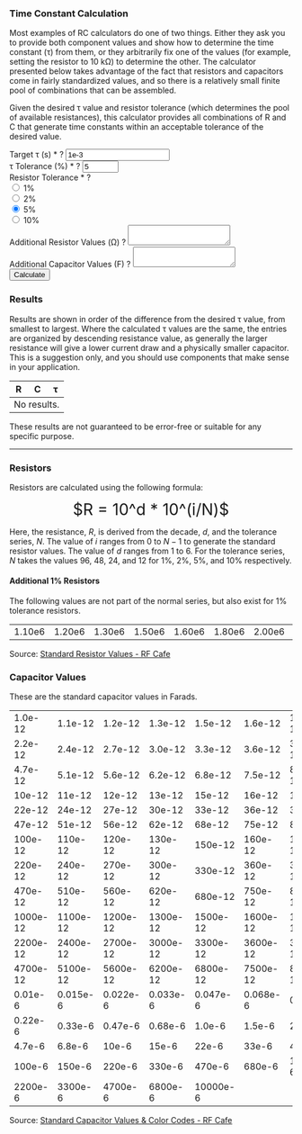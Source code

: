 <script type="text/javascript" src="https://cdnjs.cloudflare.com/ajax/libs/mathjax/2.7.2/MathJax.js?config=AM_CHTML"></script>
<script type="text/javascript">
    MathJax.Hub.Config({
        asciimath2jax: {
            delimiters: [['$','$']]
        }
    });
</script>
<script type="text/javascript" src="{{ '/assets/js/tau.js' | relative_url }}"></script>

### Time Constant Calculation

Most examples of RC calculators do one of two things.  Either they ask you to
provide both component values and show how to determine the time constant (τ)
from them, or they arbitrarily fix one of the values (for example, setting the
resistor to 10 kΩ) to determine the other.  The calculator presented below takes
advantage of the fact that resistors and capacitors come in fairly standardized
values, and so there is a relatively small finite pool of combinations that can
be assembled.

Given the desired τ value and resistor tolerance (which determines the pool of
available resistances), this calculator provides all combinations of R and C
that generate time constants within an acceptable tolerance of the desired
value.

<form id="rendered-form">
    <div class="rendered-form">
        <div class="fb-text form-group field-tau">
            <label for="tau" class="fb-text-label">Target τ (s)
                <span class="fb-required">*
                </span>
                <span class="tooltip-element" tooltip="Enter the desired RC time constant in seconds.">?
                </span>
            </label>
            <input type="text" placeholder="1e-3" class="form-control" name="tau" value="1e-3" id="tau" title="Enter the desired RC time constant in seconds." required="required" aria-required="true">
        </div>
        <div class="fb-number form-group field-tau-tolerance">
            <label for="tau-tolerance" class="fb-number-label">τ Tolerance (%)
                <span class="fb-required">*
                </span>
                <span class="tooltip-element" tooltip="Allowed percent deviation from the desired time constant.">?
                </span>
            </label>
            <input type="number" class="form-control" name="tau-tolerance" value="5" min="1" max="100" step="1" id="tau-tolerance" title="Allowed percent deviation from the desired time constant." required="required" aria-required="true">
        </div>
        <div class="fb-radio-group form-group field-resistor-tolerance">
            <label for="resistor-tolerance" class="fb-radio-group-label">Resistor Tolerance
                <span class="fb-required">*
                </span>
                <span class="tooltip-element" tooltip="Select the standard resistor tolerance percentage.  This influences the pool of available resistor values.">?
                </span>
            </label>
            <div class="radio-group">
                <div class="radio-inline">
                    <input name="resistor-tolerance" id="resistor-tolerance-0" required="required" aria-required="true" value="1" type="radio">
                    <label for="resistor-tolerance-0">1%
                    </label>
                </div>
                <div class="radio-inline">
                    <input name="resistor-tolerance" id="resistor-tolerance-2" required="required" aria-required="true" value="2" type="radio">
                    <label for="resistor-tolerance-2">2%
                    </label>
                </div>
                <div class="radio-inline">
                    <input name="resistor-tolerance" id="resistor-tolerance-5" required="required" aria-required="true" value="5" type="radio" checked="checked">
                    <label for="resistor-tolerance-5">5%
                    </label>
                </div>
                <div class="radio-inline">
                    <input name="resistor-tolerance" id="resistor-tolerance-10" required="required" aria-required="true" value="10" type="radio">
                    <label for="resistor-tolerance-10">10%
                    </label>
                </div>
            </div>
        </div>
        <div class="fb-textarea form-group field-extra-resistors">
            <label for="extra-resistors" class="fb-textarea-label">Additional Resistor Values (Ω)
                <span class="tooltip-element" tooltip="Resistor values beyond the standard list to consider when performing calculations.  Multiple entries may be separated with commas.">?
                </span>
            </label>
            <textarea type="textarea" class="form-control" name="extra-resistors" rows="2" id="extra-resistors" title="Resistor values beyond the standard list to consider when performing calculations.  Multiple entries may be separated with commas."></textarea>
        </div>
        <div class="fb-textarea form-group field-extra-capacitors">
            <label for="extra-capacitors" class="fb-textarea-label">Additional Capacitor Values (F)
                <span class="tooltip-element" tooltip="Capacitor values beyond the standard list to consider when performing calculations.  Multiple entries may be separated with commas.">?
                </span>
            </label>
            <textarea type="textarea" class="form-control" name="extra-capacitors" rows="2" id="extra-capacitors" title="Capacitor values beyond the standard list to consider when performing calculations.  Multiple entries may be separated with commas."></textarea>
        </div>
        <div class="fb-button form-group field-calculate">
            <button type="button" class="btn btn-primary" name="calculate" value="calculate" style="primary" id="calculate">Calculate
            </button>
        </div>
    </div>
</form>

### Results

Results are shown in order of the difference from the desired τ value, from
smallest to largest.  Where the calculated τ values are the same, the entries
are organized by descending resistance value, as generally the larger resistance
will give a lower current draw and a physically smaller capacitor.  This is a
suggestion only, and you should use components that make sense in your
application.

<table id="result-table">
    <thead>
        <tr>
            <th>R</th>
            <th>C</th>
            <th>τ</th>
        </tr>
    </thead>
    <tbody id="result-body">
        <tr>
            <td colspan="3" style="text-align: center;">No results.</td>
        </tr>
    </tbody>
</table>

These results are not guaranteed to be error-free or suitable for any specific
purpose.

----

### Resistors

Resistors are calculated using the following formula:

<div align="center" style="font-size: 200%">
$R = 10^d * 10^(i/N)$
</div>

Here, the resistance, $R$, is derived from the decade, $d$, and the tolerance
series, $N$.  The value of $i$ ranges from $0$ to $N - 1$ to generate the
standard resistor values.  The value of $d$ ranges from
<span id="d-min">1</span> to <span id="d-max">6</span>.  For the tolerance
series, $N$ takes the values <span id="n-1">96</span>, <span id="n-2">48</span>,
<span id="n-5">24</span>, and <span id="n-10">12</span> for 1%, 2%, 5%, and 10%
respectively.

#### Additional 1% Resistors

The following values are not part of the normal series, but also exist for 1%
tolerance resistors.

<table id="resistor-1-fixed-table">
    <tbody id="resistor-1-fixed-body">
        <tr>
            <td>1.10e6</td><td>1.20e6</td><td>1.30e6</td><td>1.50e6</td>
            <td>1.60e6</td><td>1.80e6</td><td>2.00e6</td><td>2.20e6</td>
        </tr>
    </tbody>
</table>

Source: [Standard Resistor Values - RF Cafe][1]

### Capacitor Values

These are the standard capacitor values in Farads.

<table id="capacitor-table">
    <tbody id="capacitor-body">
        <tr>
            <td>1.0e-12</td><td>1.1e-12</td><td>1.2e-12</td><td>1.3e-12</td>
            <td>1.5e-12</td><td>1.6e-12</td><td>1.8e-12</td><td>2.0e-12</td>
        </tr>
        <tr>
            <td>2.2e-12</td><td>2.4e-12</td><td>2.7e-12</td><td>3.0e-12</td>
            <td>3.3e-12</td><td>3.6e-12</td><td>3.9e-12</td><td>4.3e-12</td>
        </tr>
        <tr>
            <td>4.7e-12</td><td>5.1e-12</td><td>5.6e-12</td><td>6.2e-12</td>
            <td>6.8e-12</td><td>7.5e-12</td><td>8.2e-12</td><td>9.1e-12</td>
        </tr>
        <tr>
            <td>10e-12</td><td>11e-12</td><td>12e-12</td><td>13e-12</td>
            <td>15e-12</td><td>16e-12</td><td>18e-12</td><td>20e-12</td>
        </tr>
        <tr>
            <td>22e-12</td><td>24e-12</td><td>27e-12</td><td>30e-12</td>
            <td>33e-12</td><td>36e-12</td><td>39e-12</td><td>43e-12</td>
        </tr>
        <tr>
            <td>47e-12</td><td>51e-12</td><td>56e-12</td><td>62e-12</td>
            <td>68e-12</td><td>75e-12</td><td>82e-12</td><td>91e-12</td>
        </tr>
        <tr>
            <td>100e-12</td><td>110e-12</td><td>120e-12</td><td>130e-12</td>
            <td>150e-12</td><td>160e-12</td><td>180e-12</td><td>200e-12</td>
        </tr>
        <tr>
            <td>220e-12</td><td>240e-12</td><td>270e-12</td><td>300e-12</td>
            <td>330e-12</td><td>360e-12</td><td>390e-12</td><td>430e-12</td>
        </tr>
        <tr>
            <td>470e-12</td><td>510e-12</td><td>560e-12</td><td>620e-12</td>
            <td>680e-12</td><td>750e-12</td><td>820e-12</td><td>910e-12</td>
        </tr>
        <tr>
            <td>1000e-12</td><td>1100e-12</td><td>1200e-12</td><td>1300e-12</td>
            <td>1500e-12</td><td>1600e-12</td><td>1800e-12</td><td>2000e-12</td>
        </tr>
        <tr>
            <td>2200e-12</td><td>2400e-12</td><td>2700e-12</td><td>3000e-12</td>
            <td>3300e-12</td><td>3600e-12</td><td>3900e-12</td><td>4300e-12</td>
        </tr>
        <tr>
            <td>4700e-12</td><td>5100e-12</td><td>5600e-12</td><td>6200e-12</td>
            <td>6800e-12</td><td>7500e-12</td><td>8200e-12</td><td>9100e-12</td>
        </tr>
        <tr>
            <td>0.01e-6</td><td>0.015e-6</td><td>0.022e-6</td><td>0.033e-6</td>
            <td>0.047e-6</td><td>0.068e-6</td><td>0.1e-6</td><td>0.15e-6</td>
        </tr>
        <tr>
            <td>0.22e-6</td><td>0.33e-6</td><td>0.47e-6</td><td>0.68e-6</td>
            <td>1.0e-6</td><td>1.5e-6</td><td>2.2e-6</td><td>3.3e-6</td>
        </tr>
        <tr>
            <td>4.7e-6</td><td>6.8e-6</td><td>10e-6</td><td>15e-6</td>
            <td>22e-6</td><td>33e-6</td><td>47e-6</td><td>68e-6</td>
        </tr>
        <tr>
            <td>100e-6</td><td>150e-6</td><td>220e-6</td><td>330e-6</td>
            <td>470e-6</td><td>680e-6</td><td>1000e-6</td><td>1500e-6</td>
        </tr>
        <tr>
            <td>2200e-6</td><td>3300e-6</td><td>4700e-6</td><td>6800e-6</td>
            <td>10000e-6</td><td colspan="3"></td>
        </tr>
    </tbody>
</table>

Source: [Standard Capacitor Values & Color Codes - RF Cafe][2]

[1]: http://www.rfcafe.com/references/electrical/resistor-values.htm
[2]: http://www.rfcafe.com/references/electrical/capacitor-values.htm
